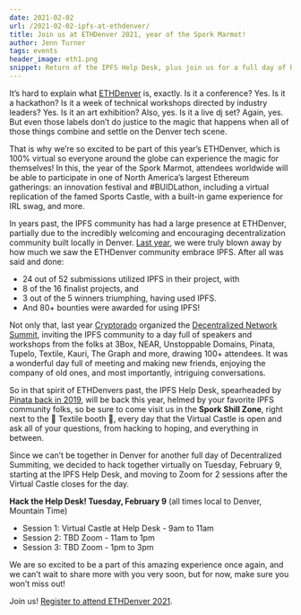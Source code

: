 ```yaml
---
date: 2021-02-02
url: /2021-02-02-ipfs-at-ethdenver/
title: Join us at ETHDenver 2021, year of the Spork Marmot!
author: Jenn Turner
tags: events
header_image: eth1.png
snippet: Return of the IPFS Help Desk, plus join us for a full day of hacking IPFS!
---
```


It’s hard to explain what [ETHDenver](https://www.ethdenver.com/) is, exactly. Is it a conference? Yes. Is it a hackathon? Is it a week of technical workshops directed by industry leaders? Yes. Is it an art exhibition? Also, yes. Is it a live dj set? Again, yes. But even those labels don’t do justice to the magic that happens when all of those things combine and settle on the Denver tech scene. 

That is why we’re so excited to be part of this year’s ETHDenver, which is 100% virtual so everyone around the globe can experience the magic for themselves! In this, the year of the Spork Marmot, attendees worldwide will be able to participate in one of North America’s largest Ethereum gatherings: an innovation festival and #BUIDLathon, including a virtual replication of the famed Sports Castle, with a built-in game experience for IRL swag, and more. 

In years past, the IPFS community has had a large presence at ETHDenver, partially due to the incredibly welcoming and encouraging decentralization community built locally in Denver. [Last year](https://blog.ipfs.io/2020-02-07-ethdenver-2020/), we were truly blown away by how much we saw the ETHDenver community embrace IPFS. After all was said and done: 

 * 24 out of 52 submissions utilized IPFS in their project, with
 * 8 of the 16 finalist projects, and
 * 3 out of the 5 winners triumphing, having used IPFS. 
 * And 80+ bounties were awarded for using IPFS! 

Not only that, last year [Cryptorado](https://cryptorado.org/#/) organized the [Decentralized Network Summit](https://dnsummit.cryptorado.org/), inviting the IPFS community to a day full of speakers and workshops from the folks at 3Box, NEAR, Unstoppable Domains, Pinata, Tupelo, Textile, Kauri, The Graph and more, drawing 100+ attendees. It was a wonderful day full of meeting and making new friends, enjoying the company of old ones, and most importantly, intriguing conversations. 

So in that spirit of ETHDenvers past, the IPFS Help Desk, spearheaded by [Pinata back in 2019](https://twitter.com/IPFSPinata/status/1096806565116399616), will be back this year, helmed by your favorite IPFS community folks, so be sure to come visit us in the **Spork Shill Zone**, right next to the 🥰 Textile booth 🥰, every day that the Virtual Castle is open and ask all of your questions, from hacking to hoping, and everything in between. 

Since we can’t be together in Denver for another full day of Decentralized Summiting, we decided to hack together virtually on Tuesday, February 9, starting at the IPFS Help Desk, and moving to Zoom for 2 sessions after the Virtual Castle closes for the day. 

**Hack the Help Desk! Tuesday, February 9** (all times local to Denver, Mountain Time)
 * Session 1: Virtual Castle at Help Desk - 9am to 11am 
 * Session 2: TBD Zoom - 11am to 1pm 
 * Session 3: TBD Zoom - 1pm to 3pm 
 
We are so excited to be a part of this amazing experience once again, and we can’t wait to share more with you very soon, but for now, make sure you won’t miss out!

Join us! [Register to attend ETHDenver 2021](https://www.ethdenver.com/).
